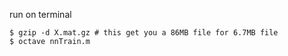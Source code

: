 run on terminal


```
$ gzip -d X.mat.gz # this get you a 86MB file for 6.7MB file
$ octave nnTrain.m
```

